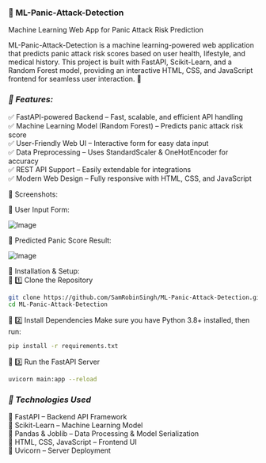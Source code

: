 ### **🧠 ML-Panic-Attack-Detection**
Machine Learning Web App for Panic Attack Risk Prediction

ML-Panic-Attack-Detection is a machine learning-powered web application that predicts panic attack risk scores based on user health, lifestyle, and medical history. This project is built with FastAPI, Scikit-Learn, and a Random Forest model, providing an interactive HTML, CSS, and JavaScript frontend for seamless user interaction. 🚀

### *📌 Features:*
✅ FastAPI-powered Backend – Fast, scalable, and efficient API handling <br />
✅ Machine Learning Model (Random Forest) – Predicts panic attack risk score <br />
✅ User-Friendly Web UI – Interactive form for easy data input <br />
✅ Data Preprocessing – Uses StandardScaler & OneHotEncoder for accuracy <br />
✅ REST API Support – Easily extendable for integrations <br />
✅ Modern Web Design – Fully responsive with HTML, CSS, and JavaScript <br />

📸 Screenshots:<br />

🔹 User Input Form:<br />

![Image](https://github.com/user-attachments/assets/2979cd1b-d682-4029-85e9-d22ddb44a052)

🔹 Predicted Panic Score Result: <br />

![Image](https://github.com/user-attachments/assets/9f081b21-0350-4f0c-bd15-4996f44acfd4)

🚀 Installation & Setup: <br />
🔹 1️⃣ Clone the Repository <br />
```bash
git clone https://github.com/SamRobinSingh/ML-Panic-Attack-Detection.git
cd ML-Panic-Attack-Detection
```

🔹 2️⃣ Install Dependencies
Make sure you have Python 3.8+ installed, then run:


```bash
pip install -r requirements.txt
```
🔹 3️⃣ Run the FastAPI Server


```bash
uvicorn main:app --reload
```


### *📌 Technologies Used*
🔹 FastAPI – Backend API Framework <br />
🔹 Scikit-Learn – Machine Learning Model <br />
🔹 Pandas & Joblib – Data Processing & Model Serialization <br />
🔹 HTML, CSS, JavaScript – Frontend UI <br />
🔹 Uvicorn – Server Deployment <br />








